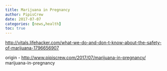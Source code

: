 ```yaml
---
title: Marijuana in Pregnancy
author: PipisCrew
date: 2017-07-07
categories: [news,health]
toc: true
---
```


http://vitals.lifehacker.com/what-we-do-and-don-t-know-about-the-safety-of-marijuana-1796656907

origin - http://www.pipiscrew.com/2017/07/marijuana-in-pregnancy/ marijuana-in-pregnancy